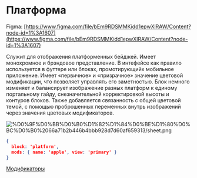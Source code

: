 # Платформа

Figma: [https://www.figma.com/file/bEm9RDSMMKidd1epwXlRAW/Content?node-id=1%3A1607](https://www.figma.com/file/bEm9RDSMMKidd1epwXlRAW/Content?node-id=1%3A1607)

Служит для отображения платформенных бейджей. Имеет монохромное и брэндовое представление. В интефейсе как правило используется в футтере или блоках, промотирующийх мобильное приложение. Имеет «первичное» и «призрачное» значение цветовой модификации, что позволяет управлять его заметностью. Блок немного изменяет и балансирует изображение разных платформ к единому портальному гайду, снезначительной корректировкой высоты и контуров блоков. Также добавляется связанность с общей цветовой темой, c помощью проброшенных переменных внутрь изображений через значения цветовых модификаторов.

![%D0%9F%D0%BB%D0%B0%D1%82%D1%84%D0%BE%D1%80%D0%BC%D0%B0%2066a71b2b446b4bbb928d7d60af659313/sheet.png](%D0%9F%D0%BB%D0%B0%D1%82%D1%84%D0%BE%D1%80%D0%BC%D0%B0%2066a71b2b446b4bbb928d7d60af659313/sheet.png)

```json
{
  block: 'platform',
  mods: { name: 'apple', view: 'primary' }
}
```

[Модификаторы](%D0%9F%D0%BB%D0%B0%D1%82%D1%84%D0%BE%D1%80%D0%BC%D0%B0%2066a71b2b446b4bbb928d7d60af659313/%D0%9C%D0%BE%D0%B4%D0%B8%D1%84%D0%B8%D0%BA%D0%B0%D1%82%D0%BE%D1%80%D1%8B%20d6a972d0a4e84de892d4d98e5d943ac7.csv)